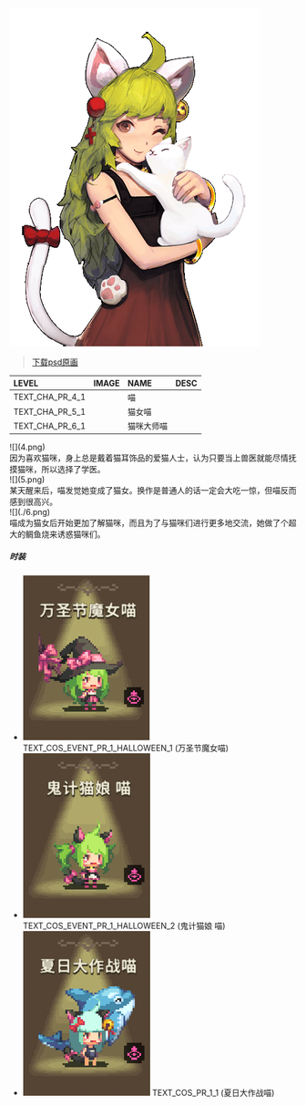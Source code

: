 <link rel="stylesheet" type="text/css" media="screen" href="/styles/bubble.css" />

![](./atlas0-039450.png)

> [下载psd原画](./atlas0-039450.psd)

| LEVEL           | IMAGE | NAME       | DESC |
|:----------------|:------|:-----------|:-----|
| TEXT_CHA_PR_4_1 |       | 喵         |      |
| TEXT_CHA_PR_5_1 |       | 猫女喵     | |    |
| TEXT_CHA_PR_6_1 |       | 猫咪大师喵 |      |

<div class="chat">
![](4.png) <div class="bubble me">因为喜欢猫咪，身上总是戴着猫耳饰品的爱猫人士，认为只要当上兽医就能尽情抚摸猫咪，所以选择了学医。</div>
![](5.png) <div class="bubble me">某天醒来后，喵发觉她变成了猫女。换作是普通人的话一定会大吃一惊，但喵反而感到很高兴。</div>
![](./6.png) <div class="bubble me">喵成为猫女后开始更加了解猫咪，而且为了与猫咪们进行更多地交流，她做了个超大的鲷鱼烧来诱惑猫咪们。</div>
</div>

##### 时装

+ ![](COS_EVENT_PR_1_HALLOWEEN_1.png) TEXT_COS_EVENT_PR_1_HALLOWEEN_1 (万圣节魔女喵) 
+ ![](COS_EVENT_PR_1_HALLOWEEN_2.png) TEXT_COS_EVENT_PR_1_HALLOWEEN_2 (鬼计猫娘 喵) 
+ ![](COS_PR_1_1.png) TEXT_COS_PR_1_1 (夏日大作战喵) 